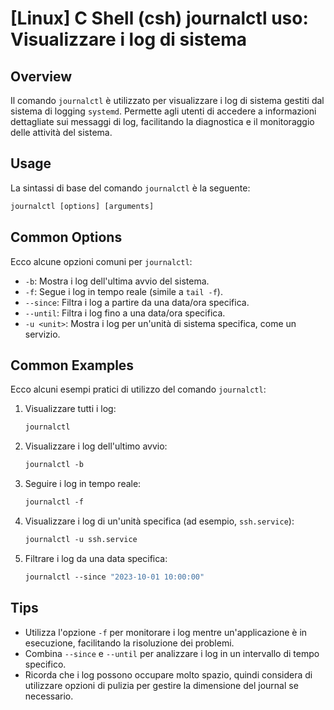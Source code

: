 # [Linux] C Shell (csh) journalctl uso: Visualizzare i log di sistema

## Overview
Il comando `journalctl` è utilizzato per visualizzare i log di sistema gestiti dal sistema di logging `systemd`. Permette agli utenti di accedere a informazioni dettagliate sui messaggi di log, facilitando la diagnostica e il monitoraggio delle attività del sistema.

## Usage
La sintassi di base del comando `journalctl` è la seguente:

```csh
journalctl [options] [arguments]
```

## Common Options
Ecco alcune opzioni comuni per `journalctl`:

- `-b`: Mostra i log dell'ultima avvio del sistema.
- `-f`: Segue i log in tempo reale (simile a `tail -f`).
- `--since`: Filtra i log a partire da una data/ora specifica.
- `--until`: Filtra i log fino a una data/ora specifica.
- `-u <unit>`: Mostra i log per un'unità di sistema specifica, come un servizio.

## Common Examples
Ecco alcuni esempi pratici di utilizzo del comando `journalctl`:

1. Visualizzare tutti i log:
   ```csh
   journalctl
   ```

2. Visualizzare i log dell'ultimo avvio:
   ```csh
   journalctl -b
   ```

3. Seguire i log in tempo reale:
   ```csh
   journalctl -f
   ```

4. Visualizzare i log di un'unità specifica (ad esempio, `ssh.service`):
   ```csh
   journalctl -u ssh.service
   ```

5. Filtrare i log da una data specifica:
   ```csh
   journalctl --since "2023-10-01 10:00:00"
   ```

## Tips
- Utilizza l'opzione `-f` per monitorare i log mentre un'applicazione è in esecuzione, facilitando la risoluzione dei problemi.
- Combina `--since` e `--until` per analizzare i log in un intervallo di tempo specifico.
- Ricorda che i log possono occupare molto spazio, quindi considera di utilizzare opzioni di pulizia per gestire la dimensione del journal se necessario.